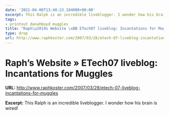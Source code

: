 ```yaml
---
date: '2021-04-06T13:40:23.184000+00:00'
excerpt: This Ralph is an incredible liveblogger. I wonder how his brain is wired!
tags:
- printout danahboyd muggles
title: "Raph\u2019s Website \xBB ETech07 liveblog: Incantations for Muggles"
type: drop
url: http://www.raphkoster.com/2007/03/28/etech-07-liveblog-incantations-for-muggles
---
```


# Raph’s Website » ETech07 liveblog: Incantations for Muggles

**URL:** http://www.raphkoster.com/2007/03/28/etech-07-liveblog-incantations-for-muggles

**Excerpt:** This Ralph is an incredible liveblogger. I wonder how his brain is wired!
